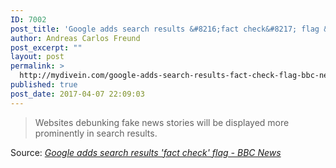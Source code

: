 ```yaml
---
ID: 7002
post_title: 'Google adds search results &#8216;fact check&#8217; flag &#8211; BBC News'
author: Andreas Carlos Freund
post_excerpt: ""
layout: post
permalink: >
  http://mydivein.com/google-adds-search-results-fact-check-flag-bbc-news/
published: true
post_date: 2017-04-07 22:09:03
---
```

<blockquote><a href="http://www.bbc.com/news/technology-39527644"><img class="alignnone size-full" src="http://54.210.60.61.xip.io/wp-content/uploads/2017/04/95504292_goog.jpg" alt="" /></a>Websites debunking fake news stories will be displayed more prominently in search results.</blockquote>
Source: <em><a href="http://www.bbc.com/news/technology-39527644">Google adds search results 'fact check' flag - BBC News</a></em>
